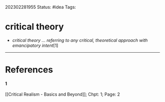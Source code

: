 202302281955
Status: #idea
Tags: 

# critical theory

- _critical theory ... referring to any critical, theoretical approach with emancipatory intent_[1]





---
# References

#### 1
[[Critical Realism - Basics and Beyond]]; Chpt: 1; Page: 2
